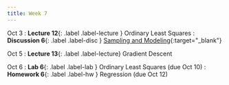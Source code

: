 ```yaml
---
title: Week 7
---
```


Oct 3
: **Lecture 12**{: .label .label-lecture } Ordinary Least Squares
: **Discussion 6**{: .label .label-disc } [Sampling and Modeling](https://drive.google.com/file/d/1Rq-Y3lhDr6bx4kF9ymLepwD9G-HM8DvL/view?usp=sharing){:target="_blank"}

Oct 5
: **Lecture 13**{: .label .label-lecture} Gradient Descent

Oct 6
: **Lab 6**{: .label .label-lab } Ordinary Least Squares (due Oct 10)
: **Homework 6**{: .label .label-hw } Regression (due Oct 12)
